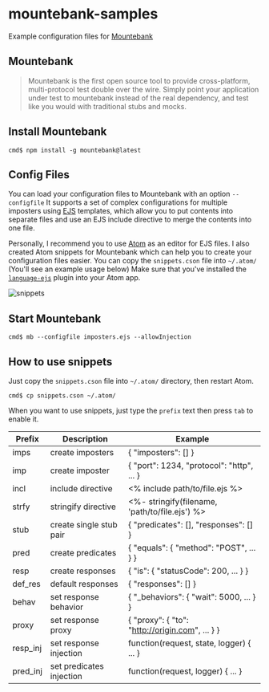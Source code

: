 # mountebank-samples
Example configuration files for [Mountebank](http://www.mbtest.org/)

## Mountebank
> Mountebank is the first open source tool to provide cross-platform, multi-protocol test double over the wire. Simply point your application under test to mountebank instead of the real dependency, and test like you would with traditional stubs and mocks. 

## Install Mountebank
`cmd$ npm install -g mountebank@latest`

## Config Files
You can load your configuration files to Mountebank with an option `--configfile` It supports a set of complex configurations for multiple imposters using [EJS](https://github.com/tj/ejs) templates, which allow you to put contents into separate files and use an EJS include directive to merge the contents into one file.

Personally, I recommend you to use [Atom](http://atom.io/) as an editor for EJS files. I also created Atom snippets for Mountebank which can help you to create your configuration files easier. You can copy the `snippets.cson` file into `~/.atom/` (You'll see an example usage below) Make sure that you've installed the [`language-ejs`](https://atom.io/packages/language-ejs) plugin into your Atom app.

![snippets](https://raw.githubusercontent.com/nottyo/mountebank-samples/master/mountebank_samples.gif "Mountebank Samples")

## Start Mountebank
`cmd$ mb --configfile imposters.ejs --allowInjection`

## How to use snippets
Just copy the `snippets.cson` file into `~/.atom/` directory, then restart Atom.

`cmd$ cp snippets.cson ~/.atom/`

When you want to use snippets, just type the `prefix` text then press `tab` to enable it.

| Prefix       | Description             | Example                                        |
| ------------ | ---------------------   | ---------------------------------------------- |
| imps         | create imposters        | { "imposters": [] }                            |
| imp          | create imposter         | { "port": 1234, "protocol": "http", ... }      |
| incl         | include directive       | <% include path/to/file.ejs %>                 |
| strfy        | stringify directive     | <%- stringify(filename, 'path/to/file.ejs') %> |
| stub         | create single stub pair | { "predicates": [], "responses": [] }          |
| pred         | create predicates       | { "equals": { "method": "POST", ... } }        |
| resp         | create responses        | { "is": { "statusCode": 200, ... }  }          |
| def_res      | default responses       | { "responses": [] }                            |
| behav        | set response behavior   | { "\_behaviors": { "wait": 5000, ... } }        |
| proxy        | set response proxy      | { "proxy": { "to": "http://origin.com", ... } }|
| resp_inj     | set response injection  | function(request, state, logger) { ... }       |
| pred_inj     | set predicates injection| function(request, logger) { ... }              |
